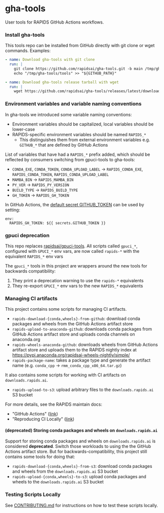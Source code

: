 # gha-tools

User tools for RAPIDS GitHub Actions workflows.

### Install gha-tools

This tools repo can be installed from GitHub directly with git clone or wget commands. Examples:
```yml
- name: Download gha-tools with git clone
  run: |
    git clone https://github.com/rapidsai/gha-tools.git -b main /tmp/gha-tools
    echo "/tmp/gha-tools/tools" >> "${GITHUB_PATH}"

- name: Download gha-tools release tarball with wget
  run: |
    wget https://github.com/rapidsai/gha-tools/releases/latest/download/tools.tar.gz -O - | tar -xz -C /usr/local/bin
```

### Environment variables and variable naming conventions

In gha-tools we introduced some variable naming conventions:
* Environment variables should be capitalized, local variables should be lower-case
* RAPIDS-specific environment variables should be named `RAPIDS_*`
    * This distinguishes them from external environment variables e.g. `GITHUB_*` that are defined by GitHub Actions

List of variables that have had a `RAPIDS_*` prefix added, which should be reflected by consumers switching from gpuci-tools to gha-tools:
* `CONDA_EXE`, `CONDA_TOKEN`, `CONDA_UPLOAD_LABEL` -> `RAPIDS_CONDA_EXE`, `RAPIDS_CONDA_TOKEN`, `RAPIDS_CONDA_UPLOAD_LABEL`
* `MAMBA_BIN` -> `RAPIDS_MAMBA_BIN`
* `PY_VER` -> `RAPIDS_PY_VERSION`
* `BUILD_TYPE` -> `RAPIDS_BUILD_TYPE`
* `GH_TOKEN` -> `RAPIDS_GH_TOKEN`

In GitHub Actions, the [default secret GITHUB_TOKEN](https://docs.github.com/en/actions/security-guides/automatic-token-authentication#using-the-github_token-in-a-workflow) can be used by setting:
```
env:
  RAPIDS_GH_TOKEN: ${{ secrets.GITHUB_TOKEN }}
```

### gpuci deprecation

This repo replaces [rapidsai/gpuci-tools](https://github.com/rapidsai/gpuci-tools). All scripts called `gpuci_*`, configured with `GPUCI_*` env vars, are now called `rapids-*` with the equivalent `RAPIDS_*` env vars

The `gpuci_*` tools in this project are wrappers around the new tools for backwards compatibility:
1. They print a deprecation warning to use the `rapids-*` equivalents
2. They re-export `GPUCI_*` env vars to the new `RAPIDS_*` equivalents

### Managing CI artifacts

This project contains some scripts for managing CI artifacts.

* `rapids-download-{conda,wheels}-from-github`: download conda packages and wheels from the GitHub Actions artifact store
* `rapids-upload-to-anaconda-github`: downloads conda packages from GitHub Actions artifact store and uploads conda channels on anaconda.org 
* `rapids-wheels-anaconda-github`: downloads wheels from GitHub Actions artifact store and uploads them to the RAPIDS nightly index at https://pypi.anaconda.org/rapidsai-wheels-nightly/simple/
* `rapids-package-name`: takes a package type and generate the artifact name (e.g. `conda_cpp` -> `rmm_conda_cpp_x86_64.tar.gz`)

It also contains some scripts for working with CI artifacts on `downloads.rapids.ai`.

* `rapids-upload-to-s3`: upload arbitrary files to the `downloads.rapids.ai` S3 bucket

For more details, see the RAPIDS maintain docs:

* "GitHub Actions" ([link](https://docs.rapids.ai/resources/github-actions/))
* "Reproducing CI Locally" ([link](https://docs.rapids.ai/resources/reproducing-ci/))

#### (deprecated) Storing conda packages and wheels on `downloads.rapids.ai`

Support for storing conda packages and wheels on `downloads.rapids.ai` is considered **deprecated**.
Switch those workloads to using the the GitHub Actions artifact store.
But for backwards-compatibility, this project still contains some tools for doing that:

* `rapids-download-{conda,wheels}-from-s3`: download conda packages and wheels from the `downloads.rapids.ai` S3 bucket
* `rapids-upload-{conda,wheels}-to-s3`: upload conda packages and wheels to the `downloads.rapids.ai` S3 bucket

### Testing Scripts Locally

See [CONTRIBUTING.md](CONTRIBUTING.md) for instructions on how to test these scripts locally.
